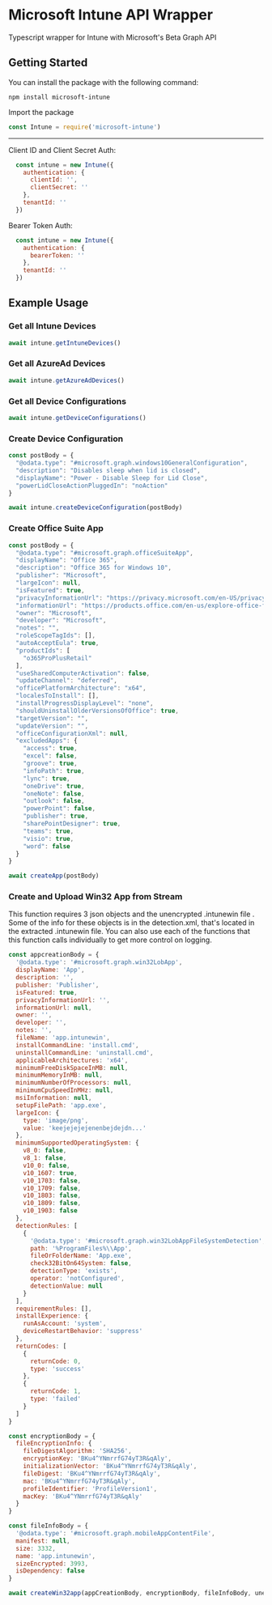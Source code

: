 # Microsoft Intune API Wrapper

Typescript wrapper for Intune with Microsoft's Beta Graph API

## Getting Started

You can install the package with the following command:

```
npm install microsoft-intune
```

Import the package 

```javascript
const Intune = require('microsoft-intune')

```

<hr>
Client ID and Client Secret Auth:

```javascript
  const intune = new Intune({
    authentication: {
      clientId: '',
      clientSecret: ''
    },
    tenantId: ''
  })
```



Bearer Token Auth:

```javascript
  const intune = new Intune({
    authentication: {
      bearerToken: ''
    },
    tenantId: ''
  })
```



## Example Usage

### Get all Intune Devices

```javascript
await intune.getIntuneDevices()
```

### Get all AzureAd Devices

```javascript
await intune.getAzureAdDevices()
```

### Get all Device Configurations

```javascript
await intune.getDeviceConfigurations()
```

### Create Device Configuration

```javascript
const postBody = {
  "@odata.type": "#microsoft.graph.windows10GeneralConfiguration",
  "description": "Disables sleep when lid is closed",
  "displayName": "Power - Disable Sleep for Lid Close",
  "powerLidCloseActionPluggedIn": "noAction"
}

await intune.createDeviceConfiguration(postBody)
```

### Create Office Suite App

```javascript
const postBody = { 
  "@odata.type": "#microsoft.graph.officeSuiteApp",
  "displayName": "Office 365",
  "description": "Office 365 for Windows 10",
  "publisher": "Microsoft",
  "largeIcon": null,
  "isFeatured": true,
  "privacyInformationUrl": "https://privacy.microsoft.com/en-US/privacystatement",
  "informationUrl": "https://products.office.com/en-us/explore-office-for-home",
  "owner": "Microsoft",
  "developer": "Microsoft",
  "notes": "",
  "roleScopeTagIds": [],
  "autoAcceptEula": true,
  "productIds": [
    "o365ProPlusRetail"
  ],
  "useSharedComputerActivation": false,
  "updateChannel": "deferred",
  "officePlatformArchitecture": "x64",
  "localesToInstall": [],
  "installProgressDisplayLevel": "none",
  "shouldUninstallOlderVersionsOfOffice": true,
  "targetVersion": "",
  "updateVersion": "",
  "officeConfigurationXml": null,
  "excludedApps": {
    "access": true,
    "excel": false,
    "groove": true,
    "infoPath": true,
    "lync": true,
    "oneDrive": true,
    "oneNote": false,
    "outlook": false,
    "powerPoint": false,
    "publisher": true,
    "sharePointDesigner": true,
    "teams": true,
    "visio": true,
    "word": false
  }
}

await createApp(postBody)
```

### Create and Upload Win32 App from Stream

This function requires 3 json objects and the unencrypted .intunewin file . Some of the info for these objects is in the detection.xml, that's located in the extracted .intunewin file. You can also use each of the functions that this function calls individually to get more control on logging. 

```javascript
const appcreationBody = {
  '@odata.type': '#microsoft.graph.win32LobApp',
  displayName: 'App',
  description: '',
  publisher: 'Publisher',
  isFeatured: true,
  privacyInformationUrl: '',
  informationUrl: null,
  owner: '',
  developer: '',
  notes: '',
  fileName: 'app.intunewin',
  installCommandLine: 'install.cmd',
  uninstallCommandLine: 'uninstall.cmd',
  applicableArchitectures: 'x64',
  minimumFreeDiskSpaceInMB: null,
  minimumMemoryInMB: null,
  minimumNumberOfProcessors: null,
  minimumCpuSpeedInMHz: null,
  msiInformation: null,
  setupFilePath: 'app.exe',
  largeIcon: {
    type: 'image/png',
    value: 'keejejejejenenbejdejdn...'
  },
  minimumSupportedOperatingSystem: {
    v8_0: false,
    v8_1: false,
    v10_0: false,
    v10_1607: true,
    v10_1703: false,
    v10_1709: false,
    v10_1803: false,
    v10_1809: false,
    v10_1903: false
  },
  detectionRules: [
    {
      '@odata.type': '#microsoft.graph.win32LobAppFileSystemDetection',
      path: '%ProgramFiles%\\App',
      fileOrFolderName: 'App.exe',
      check32BitOn64System: false,
      detectionType: 'exists',
      operator: 'notConfigured',
      detectionValue: null
    }
  ],
  requirementRules: [],
  installExperience: {
    runAsAccount: 'system',
    deviceRestartBehavior: 'suppress'
  },
  returnCodes: [
    {
      returnCode: 0,
      type: 'success'
    },
    {
      returnCode: 1,
      type: 'failed'
    }
  ]
}

const encryptionBody = {
  fileEncryptionInfo: {
    fileDigestAlgorithm: 'SHA256',
    encryptionKey: 'BKu4^YNmrrfG74yT3R&qAly',
    initializationVector: 'BKu4^YNmrrfG74yT3R&qAly',
    fileDigest: 'BKu4^YNmrrfG74yT3R&qAly',
    mac: 'BKu4^YNmrrfG74yT3R&qAly',
    profileIdentifier: 'ProfileVersion1',
    macKey: 'BKu4^YNmrrfG74yT3R&qAly'
  }
}

const fileInfoBody = {
  '@odata.type': '#microsoft.graph.mobileAppContentFile',
  manifest: null,
  size: 3332,
  name: 'app.intunewin',
  sizeEncrypted: 3993,
  isDependency: false
}

await createWin32app(appCreationBody, encryptionBody, fileInfoBody, unencryptedFile) 
```